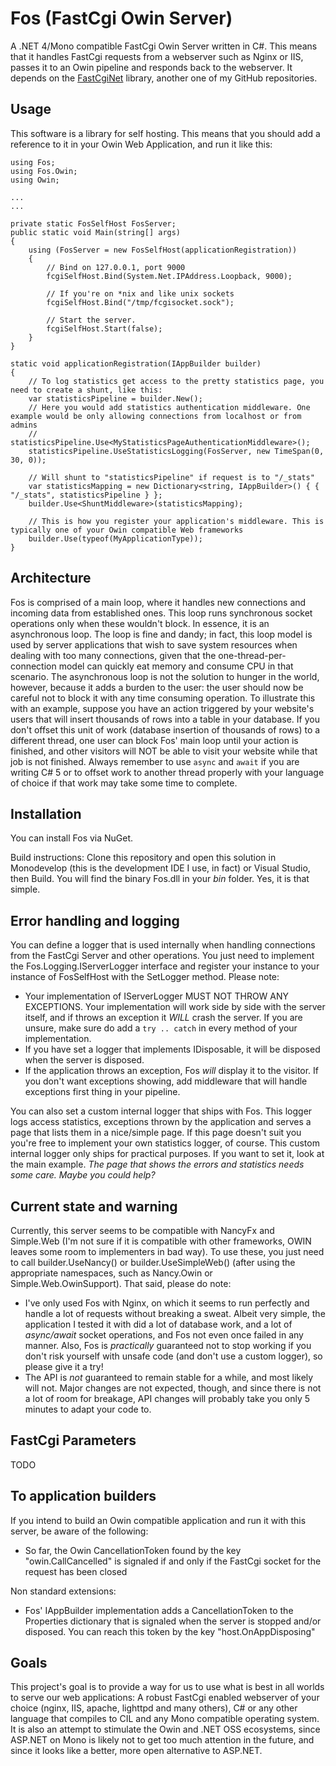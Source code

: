 Fos (FastCgi Owin Server)
==========

A .NET 4/Mono compatible FastCgi Owin Server written in C#. This means that it handles FastCgi requests from a webserver such as Nginx or IIS, passes it to an Owin pipeline and responds back to the webserver. It depends on the [FastCgiNet](http://github.com/mzabani/FastCgiNet) library, another one of my GitHub repositories.

Usage
-----
This software is a library for self hosting. This means that you should add a reference to it in your Owin Web Application, and run it like this:

```
using Fos;
using Fos.Owin;
using Owin;

...
...

private static FosSelfHost FosServer;
public static void Main(string[] args)
{
	using (FosServer = new FosSelfHost(applicationRegistration))
	{
		// Bind on 127.0.0.1, port 9000
		fcgiSelfHost.Bind(System.Net.IPAddress.Loopback, 9000);

		// If you're on *nix and like unix sockets
		fcgiSelfHost.Bind("/tmp/fcgisocket.sock");

		// Start the server.
		fcgiSelfHost.Start(false);
	}
}

static void applicationRegistration(IAppBuilder builder)
{
	// To log statistics get access to the pretty statistics page, you need to create a shunt, like this:
	var statisticsPipeline = builder.New();
	// Here you would add statistics authentication middleware. One example would be only allowing connections from localhost or from admins
	// statisticsPipeline.Use<MyStatisticsPageAuthenticationMiddleware>();
	statisticsPipeline.UseStatisticsLogging(FosServer, new TimeSpan(0, 30, 0));

	// Will shunt to "statisticsPipeline" if request is to "/_stats"
	var statisticsMapping = new Dictionary<string, IAppBuilder>() { { "/_stats", statisticsPipeline } };
	builder.Use<ShuntMiddleware>(statisticsMapping); 

	// This is how you register your application's middleware. This is typically one of your Owin compatible Web frameworks
	builder.Use(typeof(MyApplicationType));
}
```

Architecture
------------
Fos is comprised of a main loop, where it handles new connections and incoming data from established ones. This loop runs synchronous socket operations only when these wouldn't block. In essence, it is an asynchronous loop.
The loop is fine and dandy; in fact, this loop model is used by server applications that wish to save system resources when dealing with too many connections, given that the one-thread-per-connection model can quickly eat memory and consume CPU in that scenario.
The asynchronous loop is not the solution to hunger in the world, however, because it adds a burden to the user: the user should now be careful not to block it with any time consuming operation.
To illustrate this with an example, suppose you have an action triggered by your website's users that will insert thousands of rows into a table in your database. If you don't offset this unit of work (database insertion of thousands of rows) to a different thread, one user can block Fos' main loop until your action is finished, and other visitors will NOT be able to visit your website while that job is not finished.
Always remember to use ````async```` and ````await```` if you are writing C# 5 or to offset work to another thread properly with your language of choice if that work may take some time to complete.

Installation
---------
You can install Fos via NuGet.

Build instructions:
Clone this repository and open this solution in Monodevelop (this is the development IDE I use, in fact) or Visual Studio, then Build. You will find the binary Fos.dll in your *bin* folder. Yes, it is that simple.

Error handling and logging
--------------------------
You can define a logger that is used internally when handling connections from the FastCgi Server and other operations. You just need to implement the Fos.Logging.IServerLogger interface and register your instance to your instance of FosSelfHost with the SetLogger method. Please note:
- Your implementation of IServerLogger MUST NOT THROW ANY EXCEPTIONS. Your implementation will work side by side with the server itself, and if throws an exception it _WILL_ crash the server. If you are unsure, make sure do add a `try .. catch` in every method of your implementation.
- If you have set a logger that implements IDisposable, it will be disposed when the server is disposed.
- If the application throws an exception, Fos *will* display it to the visitor. If you don't want exceptions showing, add middleware that will handle exceptions first thing in your pipeline.

You can also set a custom internal logger that ships with Fos. This logger logs access statistics, exceptions thrown by the application and serves a page that lists them in a nice/simple page. If this page doesn't suit you you're free to implement your own statistics logger, of course. This custom internal logger only ships for practical purposes. If you want to set it, look at the main example. *The page that shows the errors and statistics needs some care. Maybe you could help?*

Current state and warning
-------------------------
Currently, this server seems to be compatible with NancyFx and Simple.Web (I'm not sure if it is compatible with other frameworks, OWIN leaves some room to implementers in  bad way). To use these, you just need to call builder.UseNancy() or builder.UseSimpleWeb() (after using the appropriate namespaces, such as Nancy.Owin or Simple.Web.OwinSupport). That said, please do note:
- I've only used Fos with Nginx, on which it seems to run perfectly and handle a lot of requests without breaking a sweat. Albeit very simple, the application I tested it with did a lot of database work, and a lot of *async/await* socket operations, and Fos not even once failed in any manner. Also, Fos is *practically* guaranteed not to stop working if you don't risk yourself with unsafe code (and don't use a custom logger), so please give it a try!
- The API is *not* guaranteed to remain stable for a while, and most likely will not. Major changes are not expected, though, and since there is not a lot of room for breakage, API changes will probably take you only 5 minutes to adapt your code to.


FastCgi Parameters
------------------
TODO

To application builders
-----------------------
If you intend to build an Owin compatible application and run it with this server, be aware of the following:
- So far, the Owin CancellationToken found by the key "owin.CallCancelled" is signaled if and only if the FastCgi socket for the request has been closed

Non standard extensions:
- Fos' IAppBuilder implementation adds a CancellationToken to the Properties dictionary that is signaled when the server is stopped and/or disposed. You can reach this token by the key "host.OnAppDisposing"


Goals
-----
This project's goal is to provide a way for us to use what is best in all worlds to serve our web applications: A robust FastCgi enabled webserver of your choice (nginx, IIS, apache, lighttpd and many others), C# or any other language that compiles to CIL and any Mono compatible operating system.
It is also an attempt to stimulate the Owin and .NET OSS ecosystems, since ASP.NET on Mono is likely not to get too much attention in the future, and since it looks like a better, more open alternative to ASP.NET.
